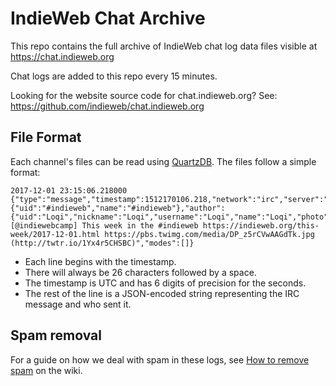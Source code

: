 # IndieWeb Chat Archive

This repo contains the full archive of IndieWeb chat log data files visible at https://chat.indieweb.org

Chat logs are added to this repo every 15 minutes.

Looking for the website source code for chat.indieweb.org? See: https://github.com/indieweb/chat.indieweb.org

## File Format

Each channel's files can be read using [QuartzDB](https://github.com/aaronpk/QuartzDB). The files follow a simple format:

```
2017-12-01 23:15:06.218000 {"type":"message","timestamp":1512170106.218,"network":"irc","server":"freenode","channel":{"uid":"#indieweb","name":"#indieweb"},"author":{"uid":"Loqi","nickname":"Loqi","username":"Loqi","name":"Loqi","photo":null,"url":null,"tz":"US\/Pacific"},"content":"[@indiewebcamp] This week in the #indieweb https://indieweb.org/this-week/2017-12-01.html https://pbs.twimg.com/media/DP_z5rCVwAAGdTk.jpg (http://twtr.io/1Yx4r5CHSBC)","modes":[]}
```

* Each line begins with the timestamp. 
* There will always be 26 characters followed by a space. 
* The timestamp is UTC and has 6 digits of precision for the seconds. 
* The rest of the line is a JSON-encoded string representing the IRC message and who sent it.

## Spam removal

For a guide on how we deal with spam in these logs, see [How to remove spam](https://indieweb.org/discuss_infrastructure#How-to_remove_spam) on the wiki.
